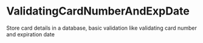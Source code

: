 # ValidatingCardNumberAndExpDate
Store card details in a database, basic validation like validating card number and expiration date
